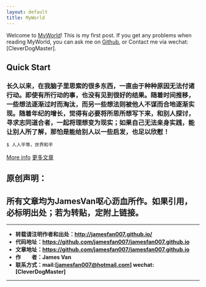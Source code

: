 ```yaml
---
layout: default
title: MyWorld
---
```


Welcome to [MyWorld](http://jamesfan007.github.io/)! This is my first post.  If you get any problems when reading MyWorld, you can ask me on [Github](https://github.com/jamesfan007/jamesfan007.github.io), or Contact me via wechat:[CleverDogMaster].

## Quick Start

### 长久以来，在我脑子里思索的很多东西，一直由于种种原因无法付诸行动。即使有所行动的事，也没有见到很好的结果。随着时间推移，一些想法逐渐过时而淘汰，而另一些想法则被他人不谋而合地逐渐实现。随着年纪的增长，觉得有必要将所思所想写下来，和别人探讨，寻求志同道合者，一起将理想变为现实；如果自己无法亲身实践，能让别人所了解，那怕是能给别人以一些启发，也足以欣慰！

```bash
$ 人人平等，世界和平
```

[More info](http://jamesfan007.github.io/)
[更多文章](http://jamesfan007.github.io/)

## 原创声明：

## 所有文章均为JamesVan呕心沥血所作。如果引用，必标明出处；若为转贴，定附上链接。

---

- **转载请注明作者和出处：http://jamesfan007.github.io/**
- **代码地址：https://github.com/jamesfan007/jamesfan007.github.io**
- **文章地址：https://github.com/jamesfan007/jamesfan007.github.io**
- **作&emsp;&emsp;者：James Van**
- **联系方式：mail:[jamesfan007@hotmail.com] wechat:[CleverDogMaster]**

---
